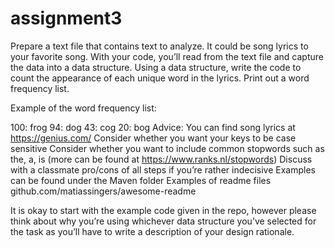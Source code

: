 # assignment3
Prepare a text file that contains text to analyze. It could be song lyrics to your favorite song. 
With your code, you’ll read from the text file and capture the data into a data structure. 
Using a data structure, write the code to count the appearance of each unique word in the lyrics.
Print out a word frequency list. 


Example of the word frequency list:

100: frog
94: dog
43: cog
20: bog
Advice:
You can find song lyrics at https://genius.com/
Consider whether you want your keys to be case sensitive
Consider whether you want to include common stopwords such as the, a, is (more can be found at https://www.ranks.nl/stopwords)
Discuss with a classmate pro/cons of all steps if you’re rather indecisive
Examples can be found under the Maven folder
Examples of readme files github.com/matiassingers/awesome-readme 

It is okay to start with the example code given in the repo, however please think about why you’re using whichever data structure you’ve selected for the task as you’ll have to write a description of your design rationale. 

